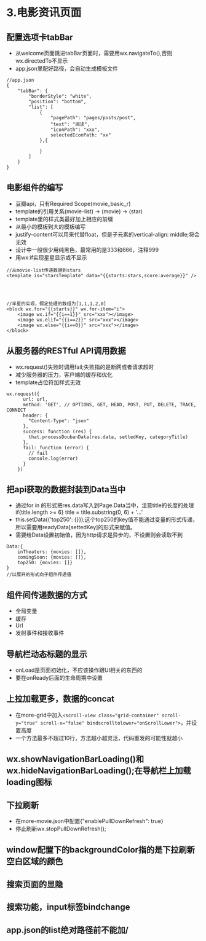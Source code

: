 # 3.电影资讯页面

## 配置选项卡tabBar

* 从welcome页面跳进tabBar页面时，需要用wx.navigateTo\(\),否则wx.directedTo不显示
* app.json里配好路径，会自动生成模板文件

```text
//app.json
{
    "tabBar": {
        "borderStyle": "white",
        "position": "bottom",
        "list": [
            {
                "pagePath": "pages/posts/post",
                "text": "阅读",
                "iconPath": "xxx",
                selectedIconPath: "xx"
            },{

            }
        ]
    }
}
```

## 电影组件的编写

* 豆瓣api，只有Required Scope\(movie\_basic\_r\)
* template的引用关系\(movie-list\) -&gt; \(movie\) -&gt; \(star\)
* template里的样式类最好加上相应的前缀
* 从最小的模板到大的模板编写
* justify-content可以用来代替float，但是子元素的vertical-align: middle;将会无效
* 设计中一般很少用纯黑色，最常用的是333和666，注释999
* 用wx:if实现星星显示或不显示

```text
//从movie-list传递数据到stars
<template is="starsTemplate" data="{{starts:stars,score:average}}" />




//半星的实现，假定处理的数组为[1,1,1,2,0]
<block wx.for="{{starts}}" wx.for-item="i">
    <image wx.if="{{i==1}}" src="xxx"></image>
    <image wx.elif="{{i==2}}" src="xxx"></image>
    <image wx.else="{{i==0}}" src="xxx"></image>
</block>
```

## 从服务器的RESTful API调用数据

* wx.request\(\)失败时调用fail;失败指的是断网或者请求超时
* 减少服务器的压力，客户端的缓存和优化
* template占位符加样式无效

```text
wx.request({
      url: url,
      method: 'GET', // OPTIONS, GET, HEAD, POST, PUT, DELETE, TRACE, CONNECT
      header: {
        "Content-Type": "json"
      },
      success: function (res) {
        that.processDoubanData(res.data, settedKey, categoryTitle)
      },
      fail: function (error) {
        // fail
        console.log(error)
      }
    })
```

## 把api获取的数据封装到Data当中

* 通过for in 的形式把res.data写入到Page.Data当中，注意title的长度的处理if{title.length &gt;= 6} title = title.substring\(0, 6\) + '...'
* this.setData\({'top250': {}}\);这个top250的key值不能通过变量的形式传递，所以需要用readyData\[settedKey\]的形式来赋值。
* 需要给Data设置初始值，因为http请求是异步的，不设置则会读取不到

```text
Data:{
    inTheaters: {movies: []},
    comingSoon: {movies: []},
    top250: {movies: []}
}
//以展开的形式向子组件传递值
```

## 组件间传递数据的方式

* 全局变量
* 缓存
* Url
* 发射事件和接收事件

## 导航栏动态标题的显示

* onLoad是页面初始化，不应该操作跟UI相关的东西的
* 要在onReady后面的生命周期中设置

## 上拉加载更多，数据的concat

* 在more-grid中加入`<scroll-view class="grid-container" scroll-y="true" scroll-x="false" bindscrolltolower="onScrollLower">`，并设置高度
* 一个方法最多不超过10行，方法越小越灵活，代码重发的可能性就越小

## wx.showNavigationBarLoading\(\)和wx.hideNavigationBarLoading\(\);在导航栏上加载loading图标

## 下拉刷新

* 在more-movie.json中配置{"enablePullDownRefresh": true}
* 停止刷新wx.stopPullDownRefresh\(\);

## window配置下的backgroundColor指的是下拉刷新空白区域的颜色

## 搜索页面的显隐

## 搜索功能，input标签bindchange

## app.json的list绝对路径前不能加/

